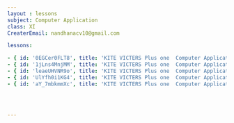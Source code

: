```yaml
--- 
layout : lessons 
subject: Computer Application
class: XI
CreaterEmail: nandhanacv10@gmail.com

lessons: 

- { id: '0EGCer0FLT8', title: 'KITE VICTERS Plus one  Computer Application  Class 01 (First Bell-ഫസ്റ്റ് ബെല്‍)' }
- { id: '1jLns4MnjMM', title: 'KITE VICTERS Plus one  Computer Application  Class 02 (First Bell-ഫസ്റ്റ് ബെല്‍)' }
- { id: 'leaeUHVNR9o', title: 'KITE VICTERS Plus one  Computer Application  Class 03 (First Bell-ഫസ്റ്റ് ബെല്‍)' }
- { id: 'UlYfh0i1KG4', title: 'KITE VICTERS Plus one  Computer Application  Class 04 (First Bell-ഫസ്റ്റ് ബെല്‍)' }
- { id: 'aY_7mbkmmXc', title: 'KITE VICTERS Plus one  Computer Application  Class 05 (First Bell-ഫസ്റ്റ് ബെല്‍)' }




---
```

